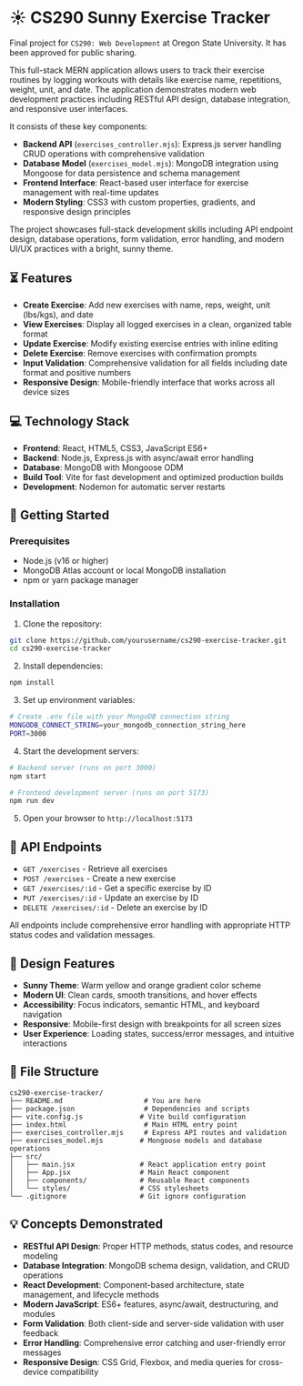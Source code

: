 # :sunny: CS290 Sunny Exercise Tracker

Final project for `CS290: Web Development` at Oregon State University. It has been approved for public sharing.

This full-stack MERN application allows users to track their exercise routines by logging workouts with details like exercise name, repetitions, weight, unit, and date. The application demonstrates modern web development practices including RESTful API design, database integration, and responsive user interfaces.

It consists of these key components:

- **Backend API** (`exercises_controller.mjs`): Express.js server handling CRUD operations with comprehensive validation
- **Database Model** (`exercises_model.mjs`): MongoDB integration using Mongoose for data persistence and schema management
- **Frontend Interface**: React-based user interface for exercise management with real-time updates
- **Modern Styling**: CSS3 with custom properties, gradients, and responsive design principles

The project showcases full-stack development skills including API endpoint design, database operations, form validation, error handling, and modern UI/UX practices with a bright, sunny theme.

## :hourglass_flowing_sand: Features

- **Create Exercise**: Add new exercises with name, reps, weight, unit (lbs/kgs), and date
- **View Exercises**: Display all logged exercises in a clean, organized table format  
- **Update Exercise**: Modify existing exercise entries with inline editing
- **Delete Exercise**: Remove exercises with confirmation prompts
- **Input Validation**: Comprehensive validation for all fields including date format and positive numbers
- **Responsive Design**: Mobile-friendly interface that works across all device sizes

## :computer: Technology Stack

- **Frontend**: React, HTML5, CSS3, JavaScript ES6+
- **Backend**: Node.js, Express.js with async/await error handling
- **Database**: MongoDB with Mongoose ODM
- **Build Tool**: Vite for fast development and optimized production builds
- **Development**: Nodemon for automatic server restarts

## :rocket: Getting Started

### Prerequisites
- Node.js (v16 or higher)
- MongoDB Atlas account or local MongoDB installation
- npm or yarn package manager

### Installation

1. Clone the repository:
```bash
git clone https://github.com/yourusername/cs290-exercise-tracker.git
cd cs290-exercise-tracker
```

2. Install dependencies:
```bash
npm install
```

3. Set up environment variables:
```bash
# Create .env file with your MongoDB connection string
MONGODB_CONNECT_STRING=your_mongodb_connection_string_here
PORT=3000
```

4. Start the development servers:
```bash
# Backend server (runs on port 3000)
npm start

# Frontend development server (runs on port 5173)
npm run dev
```

5. Open your browser to `http://localhost:5173`

## :wrench: API Endpoints

- `GET /exercises` - Retrieve all exercises
- `POST /exercises` - Create a new exercise
- `GET /exercises/:id` - Get a specific exercise by ID
- `PUT /exercises/:id` - Update an exercise by ID
- `DELETE /exercises/:id` - Delete an exercise by ID

All endpoints include comprehensive error handling with appropriate HTTP status codes and validation messages.

## :art: Design Features

- **Sunny Theme**: Warm yellow and orange gradient color scheme
- **Modern UI**: Clean cards, smooth transitions, and hover effects
- **Accessibility**: Focus indicators, semantic HTML, and keyboard navigation
- **Responsive**: Mobile-first design with breakpoints for all screen sizes
- **User Experience**: Loading states, success/error messages, and intuitive interactions

## :open_file_folder: File Structure
```
cs290-exercise-tracker/
├── README.md                    # You are here
├── package.json                 # Dependencies and scripts
├── vite.config.js              # Vite build configuration
├── index.html                   # Main HTML entry point
├── exercises_controller.mjs     # Express API routes and validation
├── exercises_model.mjs         # Mongoose models and database operations
├── src/
│   ├── main.jsx                # React application entry point
│   ├── App.jsx                 # Main React component
│   ├── components/             # Reusable React components
│   └── styles/                 # CSS stylesheets
└── .gitignore                  # Git ignore configuration
```

## :bulb: Concepts Demonstrated

- **RESTful API Design**: Proper HTTP methods, status codes, and resource modeling
- **Database Integration**: MongoDB schema design, validation, and CRUD operations
- **React Development**: Component-based architecture, state management, and lifecycle methods
- **Modern JavaScript**: ES6+ features, async/await, destructuring, and modules
- **Form Validation**: Both client-side and server-side validation with user feedback
- **Error Handling**: Comprehensive error catching and user-friendly error messages
- **Responsive Design**: CSS Grid, Flexbox, and media queries for cross-device compatibility
